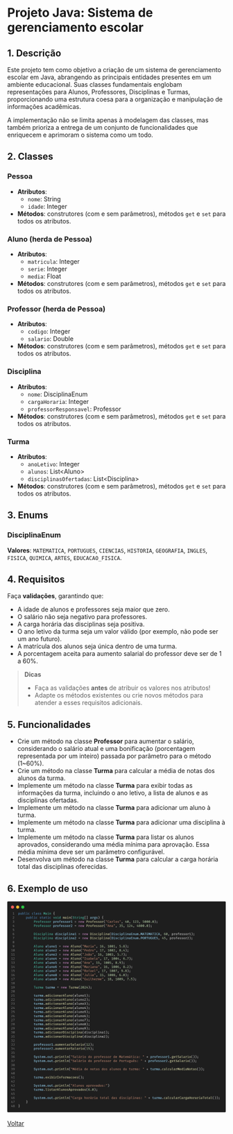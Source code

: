 # Projeto Java: Sistema de gerenciamento escolar

## 1. Descrição

Este projeto tem como objetivo a criação de um sistema de gerenciamento escolar em Java, abrangendo as principais entidades presentes em um ambiente educacional. Suas classes fundamentais englobam representações para Alunos, Professores, Disciplinas e Turmas, proporcionando uma estrutura coesa para a organização e manipulação de informações acadêmicas.

A implementação não se limita apenas à modelagem das classes, mas também prioriza a entrega de um conjunto de funcionalidades que enriquecem e aprimoram o sistema como um todo.

## 2. Classes

### Pessoa

- **Atributos**:
  - `nome`: String
  - `idade`: Integer
- **Métodos**: construtores (com e sem parâmetros), métodos `get` e `set` para todos os atributos.

### Aluno (herda de Pessoa)

- **Atributos**:
  - `matricula`: Integer
  - `serie`: Integer
  - `media`: Float
- **Métodos**: construtores (com e sem parâmetros), métodos `get` e `set` para todos os atributos.

### Professor (herda de Pessoa)

- **Atributos**:
  - `codigo`: Integer
  - `salario`: Double
- **Métodos**: construtores (com e sem parâmetros), métodos `get` e `set` para todos os atributos.

### Disciplina

- **Atributos**:
  - `nome`: DisciplinaEnum
  - `cargaHoraria`: Integer
  - `professorResponsavel`: Professor
- **Métodos**: construtores (com e sem parâmetros), métodos `get` e `set` para todos os atributos.

### Turma

- **Atributos**:
  - `anoLetivo`: Integer
  - `alunos`: List\<Aluno\>
  - `disciplinasOfertadas`: List\<Disciplina\>
- **Métodos**: construtores (com e sem parâmetros), métodos `get` e `set` para todos os atributos.

## 3. Enums

### DisciplinaEnum

**Valores**: `MATEMATICA`, `PORTUGUES`, `CIENCIAS`, `HISTORIA`, `GEOGRAFIA`, `INGLES`, `FISICA`, `QUIMICA`, `ARTES`, `EDUCACAO_FISICA`.

## 4. Requisitos

Faça **validações**, garantindo que:

- A idade de alunos e professores seja maior que zero.
- O salário não seja negativo para professores.
- A carga horária das disciplinas seja positiva.
- O ano letivo da turma seja um valor válido (por exemplo, não pode ser um ano futuro).
- A matrícula dos alunos seja única dentro de uma turma.
- A porcentagem aceita para aumento salarial do professor deve ser de 1 a 60%.

> **Dicas**
>
> - Faça as validações **antes** de atribuir os valores nos atributos!
> - Adapte os métodos existentes ou crie novos métodos para atender a esses requisitos adicionais.

## 5. Funcionalidades

- Crie um método na classe **Professor** para aumentar o salário, considerando o salário atual e uma bonificação (porcentagem representada por um inteiro) passada por parâmetro para o método (1~60%).
- Crie um método na classe **Turma** para calcular a média de notas dos alunos da turma.
- Implemente um método na classe **Turma** para exibir todas as informações da turma, incluindo o ano letivo, a lista de alunos e as disciplinas ofertadas.
- Implemente um método na classe **Turma** para adicionar um aluno à turma.
- Implemente um método na classe **Turma** para adicionar uma disciplina à turma.
- Implemente um método na classe **Turma** para listar os alunos aprovados, considerando uma média mínima para aprovação. Essa média mínima deve ser um parâmetro configurável.
- Desenvolva um método na classe **Turma** para calcular a carga horária total das disciplinas oferecidas.

## 6. Exemplo de uso

![](./assets/code.png)

[Voltar](../README.md)
